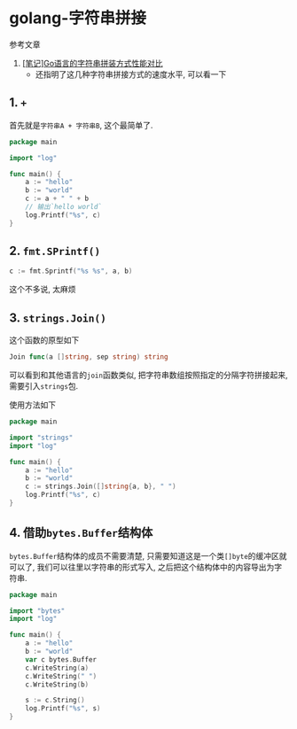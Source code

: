 # golang-字符串拼接

参考文章

1. [[笔记]Go语言的字符串拼装方式性能对比](https://www.cnblogs.com/journeyonmyway/p/4320091.html)
    - 还指明了这几种字符串拼接方式的速度水平, 可以看一下

## 1. `+`

首先就是`字符串A + 字符串B`, 这个最简单了.

```go
package main

import "log"

func main() {
    a := "hello"
    b := "world"
    c := a + " " + b 
    // 输出`hello world`
    log.Printf("%s", c)
}
```

## 2. `fmt.SPrintf()`

```go
c := fmt.Sprintf("%s %s", a, b)
```

这个不多说, 太麻烦

## 3. `strings.Join()`

这个函数的原型如下

```go
Join func(a []string, sep string) string
```

可以看到和其他语言的`join`函数类似, 把字符串数组按照指定的分隔字符拼接起来, 需要引入`strings`包.

使用方法如下

```go
package main

import "strings"
import "log"

func main() {
    a := "hello"
    b := "world"
    c := strings.Join([]string{a, b}, " ")
    log.Printf("%s", c)
}
```

## 4. 借助`bytes.Buffer`结构体

`bytes.Buffer`结构体的成员不需要清楚, 只需要知道这是一个类`[]byte`的缓冲区就可以了, 我们可以往里以字符串的形式写入, 之后把这个结构体中的内容导出为字符串.

```go
package main

import "bytes"
import "log"

func main() {
	a := "hello"
	b := "world"
	var c bytes.Buffer
	c.WriteString(a)
	c.WriteString(" ")
	c.WriteString(b)

	s := c.String()
	log.Printf("%s", s)
}
```
